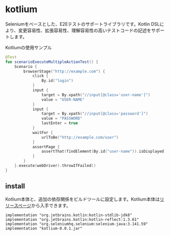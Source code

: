 # kotlium

Seleniumをベースとした、E2Eテストのサポートライブラリです。Kotlin DSLにより、変更容易性、拡張容易性、理解容易性の高いテストコードの記述をサポートします。

Kotliumの使用サンプル

``` kotlin
@Test
fun scenarioExecuteMultipleActionTest() {
    Scenario {
        browserStage("http://example.com") {
            click {
                By.id("login")
            }
            input {
                target = By.xpath("//input[@class='user-name']")
                value = "USER-NAME"
            }
            input {
                target = By.xpath("//input[@class='password']")
                value = "PASSWORD"
                lastEnter = true
            }
            waitFor {
                urlToBe("http://example.com/user")
            }
            assertPage {
                assertThat(findElement(By.id("user-name")).isDisplayed).isTrue()
            }
        }
    }.execute(webDriver).throwIfFailed()
}
```

## install

Kotlium本体と、追加の依存関係をビルドツールに設定します。Kotlium本体は[リリースページ](https://github.com/BooookStore/kotlium/releases)から入手できます。

```
implementation "org.jetbrains.kotlin:kotlin-stdlib-jdk8"
implementation "org.jetbrains.kotlin:kotlin-reflect:1.3.61"
implementation "org.seleniumhq.selenium:selenium-java:3.141.59"
implementation "kotlium-0.0.1.jar"
```
